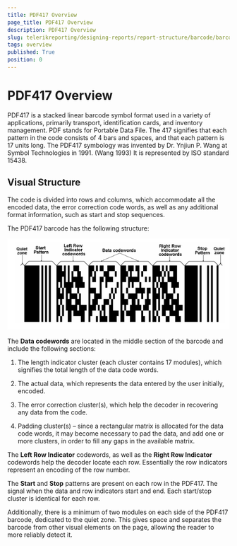 ```yaml
---
title: PDF417 Overview
page_title: PDF417 Overview
description: PDF417 Overview
slug: telerikreporting/designing-reports/report-structure/barcode/barcode-types/2d-barcodes/pdf417/overview
tags: overview
published: True
position: 0
---
```


# PDF417 Overview

PDF417 is a stacked linear barcode symbol format used in a variety of applications, primarily transport, identification cards, and inventory management. PDF stands for Portable Data File. The 417 signifies that each pattern in the code consists of 4 bars and spaces, and that each pattern is 17 units long. The PDF417 symbology was invented by Dr. Ynjiun P. Wang at Symbol Technologies in 1991. (Wang 1993) It is represented by ISO standard 15438. 

## Visual Structure

The code is divided into rows and columns, which accommodate all the encoded data, the error correction code words, as well as any additional format information, such as start and stop sequences. 

The PDF417 barcode has the following structure: 

  ![barcode pdf 417 structure](images/Barcodes/barcode-pdf417-structure.png)

The __Data codewords__ are located in the middle section of the barcode and include the following sections: 

1. The length indicator cluster (each cluster contains 17 modules), which signifies the total length of the data code words. 

1. The actual data, which represents the data entered by the user initially, encoded.

1. The error correction cluster(s), which help the decoder in recovering any data from the code. 

1. Padding cluster(s) – since a rectangular matrix is allocated for the data code words, it may become necessary to pad the data, and add one or more clusters, in order to fill any gaps in the available matrix. 

The __Left Row Indicator__ codewords, as well as the __Right Row Indicator__ codewords help the decoder locate each row. Essentially the row indicators represent an encoding of the row number. 

The __Start__ and __Stop__ patterns are present on each row in the PDF417. The signal when the data and row indicators start and end. Each start/stop cluster is identical for each row. 

Additionally, there is a minimum of two modules on each side of the PDF417 barcode, dedicated to the quiet zone. This gives space and separates the barcode from other visual elements on the page, allowing the reader to more reliably detect it. 
